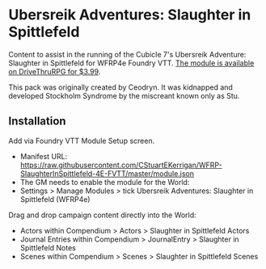 # Ubersreik Adventures: Slaughter in Spittlefeld
Content to assist in the running of the Cubicle 7's Ubersreik Adventure: Slaughter in Spittlefeld for WFRP4e Foundry VTT. [The module is available on DriveThruRPG for $3.99](https://www.drivethrurpg.com/product/292546/WFRP-Ubersreik-Adventures--Slaughter-in-Spittlefeld]).

This pack was originally created by Ceodryn. It was kidnapped and developed Stockholm Syndrome by the miscreant known only as Stu.

## Installation
Add via Foundry VTT Module Setup screen.
* Manifest URL: https://raw.githubusercontent.com/CStuartEKerrigan/WFRP-SlaughterInSpittlefeld-4E-FVTT/master/module.json
* The GM needs to enable the module for the World:
* Settings > Manage Modules > tick Ubersreik Adventures: Slaughter in Spittlefeld (WFRP4e)

Drag and drop campaign content directly into the World:
*  Actors within Compendium > Actors > Slaughter in Spittlefeld Actors
*  Journal Entries within Compendium > JournalEntry > Slaughter in Spittlefeld Notes
*  Scenes within Compendium > Scenes > Slaughter in Spittlefeld Scenes
